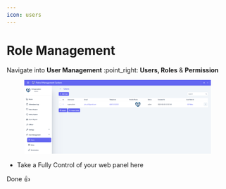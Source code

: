 ```yaml
---
icon: users
---
```


# Role Management

Navigate into **User Management** :point\_right: **Users, Roles** & **Permission**

<figure><img src="../../.gitbook/assets/image (56).png" alt=""><figcaption></figcaption></figure>

* Take a Fully Control of your web panel here

Done :thumbsup:&#x20;
